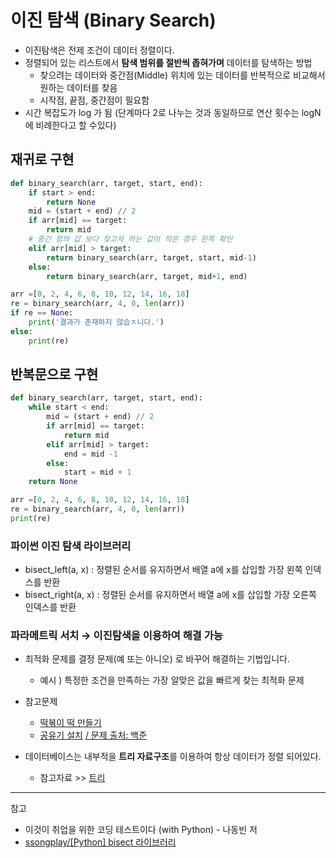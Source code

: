 # 이진 탐색 (Binary Search)
- 이진탐색은 전제 조건이 데이터 정렬이다.
- 정렬되어 있는 리스트에서 **탐색 범위를 절반씩 좁혀가며** 데이터를 탐색하는 방법
    - 찾으려는 데이터와 중간점(Middle) 위치에 있는 데이터를 반복적으로 비교해서 원하는 데이터를 찾음
    - 시작점, 끝점, 중간점이 필요함
- 시간 복잡도가 log 가 됨 (단계마다 2로 나누는 것과 동일하므로 연산 횟수는 logN에 비례한다고 할 수있다)

## 재귀로 구현
```python
def binary_search(arr, target, start, end):
    if start > end:
        return None
    mid = (start + end) // 2
    if arr[mid] == target:
        return mid
    # 중간 점의 값 보다 찾고자 하는 값이 작은 경우 왼쪽 확인
    elif arr[mid] > target:
        return binary_search(arr, target, start, mid-1)
    else:
        return binary_search(arr, target, mid+1, end)

arr =[0, 2, 4, 6, 8, 10, 12, 14, 16, 18]
re = binary_search(arr, 4, 0, len(arr))
if re == None:
    print('결과가 존재하지 않습ㅈ니다.')
else:
    print(re)
```

## 반복문으로 구현
```python
def binary_search(arr, target, start, end):
    while start < end:
        mid = (start + end) // 2
        if arr[mid] == target:
            return mid
        elif arr[mid] > target:
            end = mid -1
        else:
            start = mid + 1
    return None

arr =[0, 2, 4, 6, 8, 10, 12, 14, 16, 18]
re = binary_search(arr, 4, 0, len(arr))
print(re)
```

### 파이썬 이진 탐색 라이브러리
- bisect_left(a, x) : 정렬된 순서를 유지하면서 배열 a에 x를 삽입할 가장 왼쪽 인덱스를 반환
- bisect_right(a, x) :  정렬된 순서를 유지하면서 배열 a에 x를 삽입할 가장 오른쪽 인덱스를 반환

### 파라메트릭 서치 → 이진탐색을 이용하여 해결 가능
- 최적화 문제를 결정 문제(예 또는 아니오) 로 바꾸어 해결하는 기법입니다.
    - 예시 ) 특정한 조건을 만족하는 가장 알맞은 값을 빠르게 찾는 최적화 문제
- 참고문제
    - [떡볶이 떡 만들기](https://github.com/SeeunChoi1/python-for-coding-test/blob/master/07/2.py)
    - [공유기 설치](https://github.com/SeeunChoi1/python-for-coding-test/blob/master/07/5.py) [/ 문제 출처: 백준](https://www.acmicpc.net/problem/2110)

- 데이터베이스는 내부적을 **트리 자료구조**를 이용하여 항상 데이터가 정렬 되어있다.
    - 참고자료 >> [트리](../dataStructure/tree.md)

---
참고
- 이것이 취업을 위한 코딩 테스트이다 (with Python) - 나동빈 저 
- [ssongplay/[Python] bisect 라이브러리](https://velog.io/@ssongplay/Python-bisect-%EB%9D%BC%EC%9D%B4%EB%B8%8C%EB%9F%AC%EB%A6%AC)